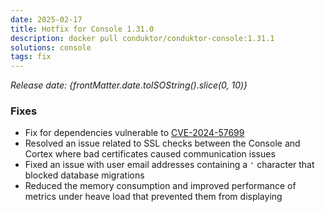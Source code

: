 ```yaml
---
date: 2025-02-17
title: Hotfix for Console 1.31.0
description: docker pull conduktor/conduktor-console:1.31.1
solutions: console
tags: fix
---
```


*Release date: {frontMatter.date.toISOString().slice(0, 10)}*

### Fixes
- Fix for dependencies vulnerable to [CVE-2024-57699](https://nvd.nist.gov/vuln/detail/CVE-2024-57699)
- Resolved an issue related to SSL checks between the Console and Cortex where bad certificates caused communication issues
- Fixed an issue with user email addresses containing a `'` character that blocked database migrations
- Reduced the memory consumption and improved performance of metrics under heave load that prevented them from displaying
